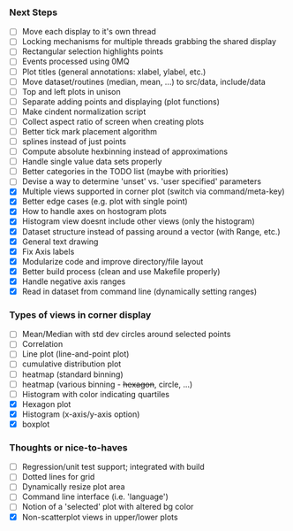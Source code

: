 ### Next Steps
- [ ] Move each display to it's own thread
- [ ] Locking mechanisms for multiple threads grabbing the shared display
- [ ] Rectangular selection highlights points
- [ ] Events processed using 0MQ
- [ ] Plot titles (general annotations: xlabel, ylabel, etc.)
- [ ] Move dataset/routines (median, mean, ...) to src/data, include/data
- [ ] Top and left plots in unison
- [ ] Separate adding points and displaying (plot functions)
- [ ] Make cindent normalization script
- [ ] Collect aspect ratio of screen when creating plots
- [ ] Better tick mark placement algorithm
- [ ] splines instead of just points
- [ ] Compute absolute hexbinning instead of approximations
- [ ] Handle single value data sets properly
- [ ] Better categories in the TODO list (maybe with priorities)
- [ ] Devise a way to determine 'unset' vs. 'user specified' parameters
- [x] Multiple views supported in corner plot (switch via command/meta-key)
- [x] Better edge cases (e.g. plot with single point)
- [x] How to handle axes on hostogram plots
- [x] Histogram view doesnt include other views (only the histogram)
- [x] Dataset structure instead of passing around a vector (with Range, etc.)
- [x] General text drawing
- [x] Fix Axis labels
- [x] Modularize code and improve directory/file layout
- [x] Better build process (clean and use Makefile properly)
- [x] Handle negative axis ranges
- [x] Read in dataset from command line (dynamically setting ranges)

### Types of views in corner display
- [ ] Mean/Median with std dev circles around selected points
- [ ] Correlation
- [ ] Line plot (line-and-point plot)
- [ ] cumulative distribution plot
- [ ] heatmap (standard binning)
- [ ] heatmap (various binning - ~~hexagon~~, circle, ...)
- [ ] Histogram with color indicating quartiles
- [x] Hexagon plot
- [x] Histogram (x-axis/y-axis option)
- [x] boxplot

### Thoughts or nice-to-haves
- [ ] Regression/unit test support; integrated with build
- [ ] Dotted lines for grid
- [ ] Dynamically resize plot area
- [ ] Command line interface (i.e. 'language')
- [ ] Notion of a 'selected' plot with altered bg color
- [x] Non-scatterplot views in upper/lower plots
